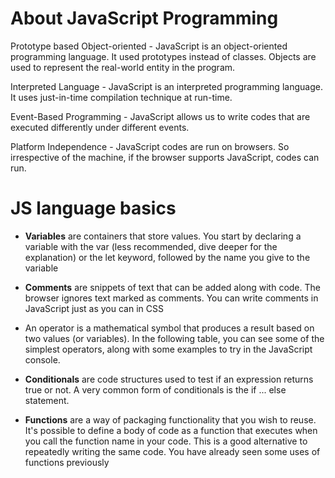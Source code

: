 # About JavaScript Programming
Prototype based Object-oriented - JavaScript is an object-oriented programming language. It used prototypes instead of classes. Objects are used to represent the real-world entity in the program.

Interpreted Language - JavaScript is an interpreted programming language. It uses just-in-time compilation technique at run-time.

Event-Based Programming - JavaScript allows us to write codes that are executed differently under different events.

Platform Independence - JavaScript codes are run on browsers. So irrespective of the machine, if the browser supports JavaScript, codes can run.

# JS language basics
+ **Variables** are containers that store values. You start by declaring a variable with the var (less recommended, dive deeper for the explanation) or the let keyword, followed by the name you give to the variable

+ **Comments** are snippets of text that can be added along with code. The browser ignores text marked as comments. You can write comments in JavaScript just as you can in CSS
+ An operator is a mathematical symbol that produces a result based on two values (or variables). In the following table, you can see some of the simplest operators, along with some examples to try in the JavaScript console.
+ **Conditionals** are code structures used to test if an expression returns true or not. A very common form of conditionals is the if ... else statement. 
+ **Functions** are a way of packaging functionality that you wish to reuse. It's possible to define a body of code as a function that executes when you call the function name in your code. This is a good alternative to repeatedly writing the same code. You have already seen some uses of functions previously